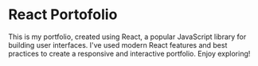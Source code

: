 # React Portofolio 

This is my portfolio, created using React, a popular JavaScript library for building user interfaces. I've used modern React features and best practices to create a responsive and interactive portfolio. Enjoy exploring!